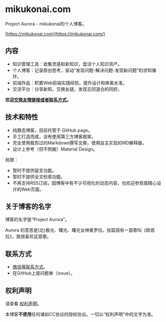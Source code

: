 # mikukonai.com

Project Aurora - mikukonai的个人博客。

[https://mikukonai.com](https://mikukonai.com/)

## 内容

- 知识管理工具：收集灵感和新知识，盘活个人知识资产。
- 个人博客：记录原创思考，驱动“发现问题-解决问题-发现新问题”的求知循环。
- 前端作品：积累Web前端实践经验，提升设计和审美水准。
- 交流平台：分享新知，交换友链，发现志同道合的同好。

**欢迎[交换友情链接或者联系方式](https://mikukonai.com/#/about)。**

## 技术和特性

- 纯静态博客，目前托管于 GitHub page。
- 手工打造而成，没有使用第三方博客框架。
- 完全使用裁剪过的Markdown撰写文章，使用自主实现的MD解释器。
- 设计上参考（但不照搬）Material Design。

局限：

- 暂时不提供留言功能。
- 暂时不提供全文检索功能。
- 不再支持RSS订阅，因博客中有不少可视化的动态内容，也欢迎参观我精心设计的Web页面。

## 关于博客的名字

博客的名字是“Project Aurora”。

Aurora 的意思是(北)极光、曙光、曙光女神奥罗拉。张韶涵有一首歌叫《欧若拉》，我很喜欢这首歌。

## 联系方式

- [微信等联系方式](https://mikukonai.com/#/about)。
- 在GitHub上提问题单（issue）。

## 权利声明

请查看 [权利声明](https://mikukonai.com/#/about)。

本博客**不使用**任何诸如CC协议的授权协议。一切以“权利声明”中的文字为准。
